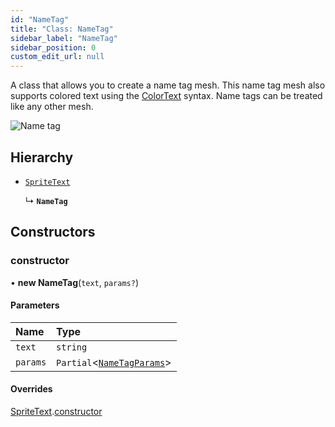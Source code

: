 ```yaml
---
id: "NameTag"
title: "Class: NameTag"
sidebar_label: "NameTag"
sidebar_position: 0
custom_edit_url: null
---
```


A class that allows you to create a name tag mesh. This name tag mesh also supports colored text
using the [ColorText](ColorText.md) syntax. Name tags can be treated like any other mesh.

![Name tag](/img/docs/nametag.png)

## Hierarchy

- [`SpriteText`](SpriteText.md)

  ↳ **`NameTag`**

## Constructors

### constructor

• **new NameTag**(`text`, `params?`)

#### Parameters

| Name | Type |
| :------ | :------ |
| `text` | `string` |
| `params` | `Partial`<[`NameTagParams`](../modules.md#nametagparams-38)\> |

#### Overrides

[SpriteText](SpriteText.md).[constructor](SpriteText.md#constructor-38)

